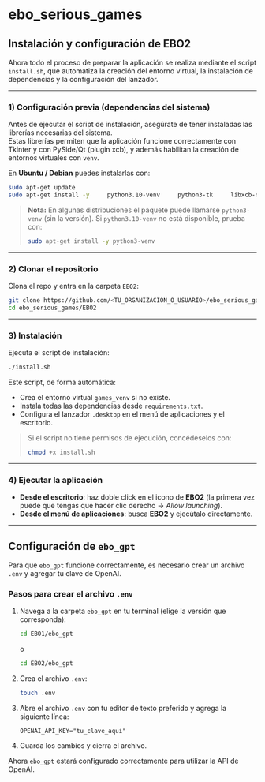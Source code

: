 # ebo_serious_games

## Instalación y configuración de EBO2

Ahora todo el proceso de preparar la aplicación se realiza mediante el script `install.sh`, que automatiza la creación del entorno virtual, la instalación de dependencias y la configuración del lanzador.

---

### 1) Configuración previa (dependencias del sistema)

Antes de ejecutar el script de instalación, asegúrate de tener instaladas las librerías necesarias del sistema.  
Estas librerías permiten que la aplicación funcione correctamente con Tkinter y con PySide/Qt (plugin xcb), y además habilitan la creación de entornos virtuales con `venv`.

En **Ubuntu / Debian** puedes instalarlas con:

```sh
sudo apt-get update
sudo apt-get install -y     python3.10-venv     python3-tk     libxcb-xinerama0     libxcb-cursor0     libxkbcommon-x11-0     libxcb-randr0     libxcb-icccm4     libxcb-image0     libxcb-keysyms1     libxcb-render-util0     libglu1-mesa
```
> **Nota:** En algunas distribuciones el paquete puede llamarse `python3-venv` (sin la versión). Si `python3.10-venv` no está disponible, prueba con:
> ```sh
> sudo apt-get install -y python3-venv
> ```

---

### 2) Clonar el repositorio

Clona el repo y entra en la carpeta `EBO2`:


  ```sh
  git clone https://github.com/<TU_ORGANIZACION_O_USUARIO>/ebo_serious_games.git
  cd ebo_serious_games/EBO2
  ```

---

### 3) Instalación

Ejecuta el script de instalación:
```sh
./install.sh
```
Este script, de forma automática:
- Crea el entorno virtual `games_venv` si no existe.
- Instala todas las dependencias desde `requirements.txt`.
- Configura el lanzador `.desktop` en el menú de aplicaciones y el escritorio.

> Si el script no tiene permisos de ejecución, concédeselos con:
> ```sh
> chmod +x install.sh
> ```

---

### 4) Ejecutar la aplicación

- **Desde el escritorio**: haz doble click en el icono de **EBO2** (la primera vez puede que tengas que hacer clic derecho → *Allow launching*).
- **Desde el menú de aplicaciones**: busca **EBO2** y ejecútalo directamente.

---

## Configuración de `ebo_gpt`

Para que `ebo_gpt` funcione correctamente, es necesario crear un archivo `.env` y agregar tu clave de OpenAI.

### Pasos para crear el archivo `.env`
1. Navega a la carpeta `ebo_gpt` en tu terminal (elige la versión que corresponda):
   ```sh
   cd EBO1/ebo_gpt
   ```
   o
   ```sh
   cd EBO2/ebo_gpt
   ```
2. Crea el archivo `.env`:
   ```sh
   touch .env
   ```
3. Abre el archivo `.env` con tu editor de texto preferido y agrega la siguiente línea:
   ```env
   OPENAI_API_KEY="tu_clave_aqui"
   ```
4. Guarda los cambios y cierra el archivo.

Ahora `ebo_gpt` estará configurado correctamente para utilizar la API de OpenAI.
